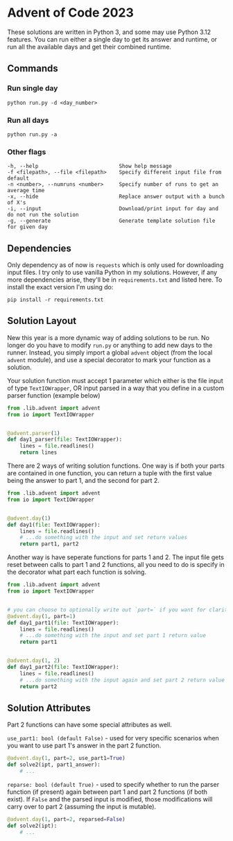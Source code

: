 # Advent of Code 2023

These solutions are written in Python 3, and some may use Python 3.12 features. You can run either a single day to get its answer and runtime, or run all the available days and get their combined runtime.

## Commands

### Run single day
```
python run.py -d <day_number>
```

### Run all days
```
python run.py -a
```

### Other flags
```
-h, --help                          Show help message
-f <filepath>, --file <filepath>    Specify different input file from default
-n <number>, --numruns <number>     Specify number of runs to get an average time
-x, --hide                          Replace answer output with a bunch of X's
-i, --input                         Download/print input for day and do not run the solution
-g, --generate                      Generate template solution file for given day
```

## Dependencies
Only dependency as of now is `requests` which is only used for downloading input files. I try only to use vanilla Python in my solutions. However, if any more dependencies arise, they'll be in `requirements.txt` and listed here. To install the exact version I'm using do:
```
pip install -r requirements.txt
```

## Solution Layout
New this year is a more dynamic way of adding solutions to be run. No longer do you have to modify `run.py` or anything to add new days to the runner. Instead, you simply import a global `advent` object (from the local `advent` module), and use a special decorator to mark your function as a solution.

Your solution function must accept 1 parameter which either is the file input of type `TextIOWrapper`, OR input parsed in a way that you define in a custom parser function (example below)
```py
from .lib.advent import advent
from io import TextIOWrapper


@advent.parser(1)
def day1_parser(file: TextIOWrapper):
    lines = file.readlines()
    return lines
```

There are 2 ways of writing solution functions. One way is if both your parts are contained in one function, you can return a tuple with the first value being the answer to part 1, and the second for part 2.

```py
from .lib.advent import advent
from io import TextIOWrapper


@advent.day(1)
def day1(file: TextIOWrapper):
    lines = file.readlines()
    # ...do something with the input and set return values
    return part1, part2
```

Another way is have seperate functions for parts 1 and 2. The input file gets reset between calls to part 1 and 2 functions, all you need to do is specify in the decorator what part each function is solving.

```py
from .lib.advent import advent
from io import TextIOWrapper


# you can choose to optionally write out `part=` if you want for clarity
@advent.day(1, part=1)
def day1_part1(file: TextIOWrapper):
    lines = file.readlines()
    # ...do something with the input and set part 1 return value
    return part1


@advent.day(1, 2)
def day1_part2(file: TextIOWrapper):
    lines = file.readlines()
    # ...do something with the input again and set part 2 return value
    return part2
```

## Solution Attributes
Part 2 functions can have some special attributes as well.

`use_part1: bool (default False)` - used for very specific scenarios when you want to use part 1's answer in the part 2 function.

```py
@advent.day(1, part=2, use_part1=True)
def solve2(ipt, part1_answer):
    # ...
```

`reparse: bool (default True)` - used to specify whether to run the parser function (if present) again between part 1 and part 2 functions (if both exist). If `False` and the parsed input is modified, those modifications will carry over to part 2 (assuming the input is mutable).

```py
@advent.day(1, part=2, reparsed=False)
def solve2(ipt):
    # ...
```
